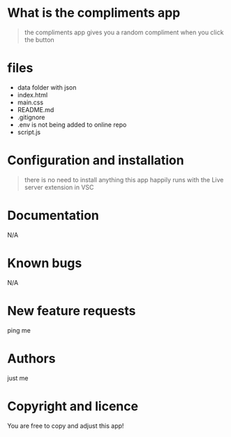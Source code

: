 # What is the compliments app
> the compliments app gives you a random compliment when you click the button
# files
- data folder with json
- index.html
- main.css
- README.md 
- .gitignore
- .env is not being added to online repo
- script.js
# Configuration and installation
> there is no need to install anything
> this app happily runs with the Live server extension in VSC
# Documentation
N/A
# Known bugs
N/A
# New feature requests
ping me
# Authors
just me
# Copyright and licence
You are free to copy and adjust this app!